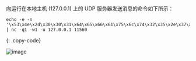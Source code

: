 向运行在本地主机 (127.0.0.1) 上的 UDP 服务器发送消息的命令如下所示：

```shell
echo -e -n '\x53\x4e\x2d\x30\x30\x31\x64\x65\x66\x61\x75\x6c\x74\x32\x35\x2e\x37\x36\x39' | nc -q1 -w1 -u 127.0.0.1 11560
```
{: .copy-code}

![image](/images/user-guide/integrations/udp/terminal-binary.png)